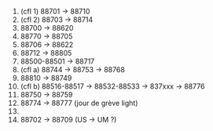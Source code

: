 1.  (cfl 1) 88701 -> 88710 
2. (cfl 2) 88703 -> 88714
3. 88700 -> 88620
4. 88770 -> 88705
5. 88706 -> 88622
6. 88712 -> 88805
7. 88500-88501 -> 88717
8. (cfl a) 88744 -> 88753  -> 88768
9. 88810 -> 88749
10. (cfl b)  88516-88517 -> 88532-88533 -> 837xxx -> 88776
11.  88750 -> 88759
12. 88774 -> 88777 (jour de grève light)
13. 
14. 88702 -> 88709 (US -> UM ?)
